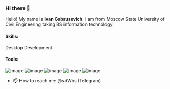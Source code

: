 ### Hi there 👋

<!--
**sddwbbs/sddwbbs** is a ✨ _special_ ✨ repository because its `README.md` (this file) appears on your GitHub profile.

Here are some ideas to get you started:

- 🔭 I’m currently working on ...
- 🌱 I’m currently learning ...
- 👯 I’m looking to collaborate on ...
- 🤔 I’m looking for help with ...
- 💬 Ask me about ...
- 📫 How to reach me: ...
- 😄 Pronouns: ...
- ⚡ Fun fact: ...
-->
Hello! My name is **Ivan Gabrusevich**. I am from Moscow State University of Civil Engineering taking BS information technology.

#### Skills: 
Desktop Development

#### Tools: 
![image](https://github.com/sddwbbs/sddwbbs/assets/75004864/ff1efe79-15ff-4fab-b696-c2846e227f4e) ![image](https://github.com/sddwbbs/sddwbbs/assets/75004864/b7722864-6842-488f-8a04-fb409cb1108d) ![image](https://github.com/sddwbbs/sddwbbs/assets/75004864/c9d464ef-a74b-4538-a020-924d2902bc73) ![image](https://github.com/sddwbbs/sddwbbs/assets/75004864/986b9c55-3b2b-4611-b766-4e9bf78427e3) ![image](https://github.com/sddwbbs/sddwbbs/assets/75004864/32dd9111-cac4-4506-9c89-00f7205f43fe)






- 📫 How to reach me: @sdWbs (Telegram)
